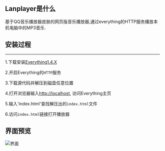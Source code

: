 ## Lanplayer是什么

基于QQ音乐播放器皮肤的网页版音乐播放器,通过everything的HTTP服务播放本机电脑中的MP3音乐.

## 安装过程
---

1.下载安装[Everything1.4.X](https://www.voidtools.com/Everything-1.4.1.969.x86-Setup.exe)

2.开启Everything的`HTTP`服务

3.下载源代码并解压到磁盘任意位置

4.打开浏览器输入[http://localhost](http://localhost), 访问Everything主页

5.输入'index.html'查找解压出的`index.html`文件

6.访问`index.html`链接打开播放器


## 界面预览

![界面](https://files.gitee.com/group1/M00/0D/34/wKgCNF6PCraAU37mAAEhbg_-mKU854.jpg?token=8cca90e5e824973a5fb6102105ec7040&ts=1586432700&attname=screenshot.jpg&disposition=attachment)
